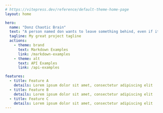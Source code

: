 ```yaml
---
# https://vitepress.dev/reference/default-theme-home-page
layout: home

hero:
  name: "Donz Chaotic Brain"
  text: "A person named don wants to leave something behind, even if it just becomes digital trash, it doesn't matter."
  tagline: My great project tagline
  actions:
    - theme: brand
      text: Markdown Examples
      link: /markdown-examples
    - theme: alt
      text: API Examples
      link: /api-examples

features:
  - title: Feature A
    details: Lorem ipsum dolor sit amet, consectetur adipiscing elit
  - title: Feature B
    details: Lorem ipsum dolor sit amet, consectetur adipiscing elit
  - title: Feature C
    details: Lorem ipsum dolor sit amet, consectetur adipiscing elit
---
```


